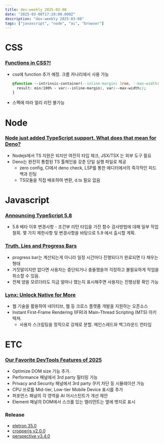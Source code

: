 ```yaml
---
title: dev-weekly 2025-03-08
date: "2025-03-08T17:20:00.000Z"
description: "dev-weekly 2025-03-08"
tags: ["javascript", "node", "ai", "browser"]
---
```


# CSS

### [Functions in CSS?!](https://css-tricks.com/functions-in-css/)

- css에 function 추가 예정. 크롬 카나리에서 사용 가능
    
    ```css
    @function --intrinsic-container(--inline-margin: 1rem, --max-width: 60ch) {
      result: min(100% - var(--inline-margin), var(--max-width));
    }
    ```
    
- 스펙에 따라 얼리 리턴 불가능

# Node

### [Node just added TypeScript support. What does that mean for Deno?](https://deno.com/blog/typescript-in-node-vs-deno)

- Nodejs에서 TS 지원은 되지만 여전히 타입 체크, JSX/TSX 는 외부 도구 필요
- Deno는 완전히 통합된 TS 툴체인을 갖춘 단일 실행 파일로 제공
    - zero config, CI에서 deno check, LSP를 통한 에디터에서의 즉각적인 피드백과 린팅
    - TS모듈을 직접 배포하여 변환, d.ts 필요 없음

# Javascript

### [Announcing TypeScript 5.8](https://devblogs.microsoft.com/typescript/announcing-typescript-5-8/)

- 5.8 베타 이후 변경사항 - 조건부 리턴 타입을 가진 함수 검사방법에 대해 일부 작업 철회. 몇 가지 제한사항 및 변경사항을 바탕으로 5.9 에서 출시할 계획.

### [Truth, Lies and Progress Bars](https://cloudfour.com/thinks/truth-lies-and-progress-bars/)

- progress bar는 계산되는게 아니라 일정 시간마다 진행되다가 완료되면 다 채우는 형태
- 거짓말이지만 없다면 사용자는 중단되거나 충돌했을까 걱정하고 불필요하게 작업을 취소할 수 있음.
- 전체 양을 모르더라도 지금 얼마나 했는지 표시해주면 사용자는 진행상황 확인 가능

### [Lynx: Unlock Native for More](https://lynxjs.org/blog/lynx-unlock-native-for-more)

- 웹 기술을 활용하여 네이티브, 웹 등 크로스 플랫폼 개발을 지원하는 오픈소스
- Instant First-Frame Rendering (IFR)과 Main-Thread Scripting (MTS) 아키텍쳐.
    - 사용자 스크립팅을 정적으로 강제로 분할. 메인스레드와 백그라운드 런타임

# ETC

### [Our Favorite DevTools Features of 2025](https://www.debugbear.com/blog/favourite-devtools-features-in-2025)

- Optimize DOM size 기능 추가.
- Performance 패널에서 3rd party 필터링 가능
- Privacy and Security 패널에서 3rd party 쿠키 차단 등 시뮬레이션 가능
- CPU 쓰로틀 Mid-tier, Low-tier Mobile Device 표시를 추가
- 퍼포먼스 패널의 각 영역을 AI 어시스턴트가 개선 제안
- Element 패널의 DOM에서 스크롤 있는 엘리먼트는 옆에 뱃지로 표시

### Release

- [eletron 35.0](https://www.electronjs.org/blog/electron-35-0)
- [cropperjs v2.0.0](https://github.com/fengyuanchen/cropperjs/blob/main/CHANGELOG.md)
- [perspective v3.4.0](https://github.com/finos/perspective/releases/tag/v3.4.0)